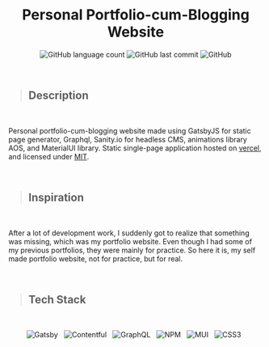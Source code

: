 <h1 align= "center">Personal Portfolio-cum-Blogging Website</h1>
<div align = "center">

![GitHub language count](https://img.shields.io/github/languages/count/Krishna-D-K/Personal-Website-2.0?color=gre&style=plastic)
![GitHub last commit](https://img.shields.io/github/last-commit/Krishna-D-K/Personal-Website-2.0?color=mint&style=plastic)
![GitHub](https://img.shields.io/github/license/Krishna-D-K/Personal-Website-2.0?color=mint&style=plastic)

<br />

</div>


> ## Description
<br />

Personal portfolio-cum-blogging website made using GatsbyJS for static page generator, Graphql, Sanity.io for headless CMS, animations library AOS, and MaterialUI library. Static single-page application hosted on [vercel](https://krishna-d-k.vercel.app), and licensed under [MIT](https://en.wikipedia.org/wiki/MIT_License).

<br />

> ## Inspiration
<br />

After a lot of development work, I suddenly got to realize that something was missing, which was my portfolio website. Even though I had some of my previous portfolios, they were mainly for practice. So here it is, my self made portfolio website, not for practice, but for real.

<br />

> ## Tech Stack
<div align="center">
<br />

![Gatsby](https://img.shields.io/badge/Gatsby-%23663399.svg?style=plastic&logo=gatsby&logoColor=white) &nbsp;
![Contentful](https://img.shields.io/badge/Contentful-f05751?logo=contentful&style=plastic&logoColor=white) &nbsp;
![GraphQL](https://img.shields.io/badge/-GraphQL-E10098?style=plastic&logo=graphql&logoColor=white) &nbsp;
![NPM](https://img.shields.io/badge/NPM-%23CB3837.svg?style=plastic&logo=npm&logoColor=white) &nbsp;
![MUI](https://img.shields.io/badge/MUI-%230081CB.svg?style=plastic&logo=mui&logoColor=white) &nbsp;
![CSS3](https://img.shields.io/badge/css3-%231572B6.svg?style=plastic&logo=css3&logoColor=white) &nbsp;

</div>
